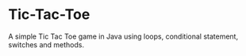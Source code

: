 # Tic-Tac-Toe
A simple Tic Tac Toe game in Java using loops, conditional statement, switches and methods.
